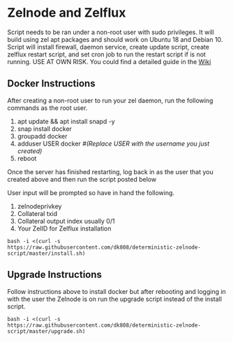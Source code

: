# Zelnode and Zelflux
Script needs to be ran under a non-root user with sudo privileges. It will build using zel apt packages and should work on Ubuntu 18 and Debian 10. Script will install firewall, daemon service, create update script, create zelflux restart script, and set cron job to run the restart script if is not running. USE AT OWN RISK. You could find a detailed guide in the [Wiki](https://github.com/dk808/deterministic-zelnode-script/wiki)

## Docker Instructions
After creating a non-root user to run your zel daemon, run the following commands as the root user.

1.  apt update && apt install snapd -y
2.  snap install docker
3.  groupadd docker
4.  adduser USER docker        *#(Replace USER with the username you just created)*
5.  reboot

Once the server has finished restarting, log back in as the user that you created above and then run the script posted below

User input will be prompted so have in hand the following.
1.  zelnodeprivkey
2.  Collateral txid
3.  Collateral output index usually 0/1
4.  Your ZelID for Zelflux installation

```
bash -i <(curl -s https://raw.githubusercontent.com/dk808/deterministic-zelnode-script/master/install.sh)
```

## Upgrade Instructions
Follow instructions above to install docker but after rebooting and logging in with the user the Zelnode is on run the upgrade script instead of the install script. 

```
bash -i <(curl -s https://raw.githubusercontent.com/dk808/deterministic-zelnode-script/master/upgrade.sh)
```
